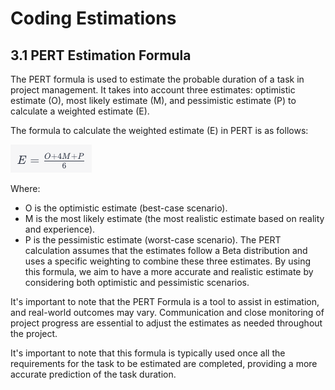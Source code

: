 # Coding Estimations

## 3.1 PERT Estimation Formula

The PERT formula is used to estimate the probable duration of a task in project management. It takes into account three estimates: optimistic estimate (O), most likely estimate (M), and pessimistic estimate (P) to calculate a weighted estimate (E).

The formula to calculate the weighted estimate (E) in PERT is as follows:

![PERT Formula: E=(O+(4xM)+P)](../../images/pert_estimation.png)

Where:

- O is the optimistic estimate (best-case scenario).
- M is the most likely estimate (the most realistic estimate based on reality and experience).
- P is the pessimistic estimate (worst-case scenario).
  The PERT calculation assumes that the estimates follow a Beta distribution and uses a specific weighting to combine these three estimates. By using this formula, we aim to have a more accurate and realistic estimate by considering both optimistic and pessimistic scenarios.

It's important to note that the PERT Formula is a tool to assist in estimation, and real-world outcomes may vary. Communication and close monitoring of project progress are essential to adjust the estimates as needed throughout the project.

It's important to note that this formula is typically used once all the requirements for the task to be estimated are completed, providing a more accurate prediction of the task duration.
